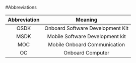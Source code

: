 #Abbreviations

| Abbreviation   | Meaning                             	|
|:--------------:|:------------------------------------:|
| OSDK           | Onboard Software Development Kit    	|
| MSDK   	     | Mobile Software Development kit     	|
| MOC		     | Mobile Onboard Communication	 	    |
| OC		     | Onboard Computer                     |
